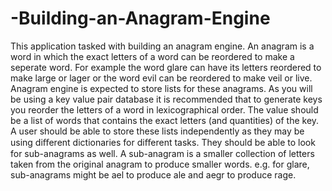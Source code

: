 # -Building-an-Anagram-Engine
This application tasked with building an anagram engine. An anagram is a word in which the exact letters of a word can be reordered to make a seperate word. 
For example the word glare can have its letters reordered to make large or lager or the word evil can be reordered to make veil or live. 
Anagram engine is expected to store lists for these anagrams. As you will be using a key value pair database it is recommended that to generate keys you reorder the letters of a word in lexicographical order. 
The value should be a list of words that contains the exact letters (and quantities) of the key.
A user should be able to store these lists independently as they may be using diﬀerent dictionaries for diﬀerent tasks. 
They should be able to look for sub-anagrams as well. 
A sub-anagram is a smaller collection of letters taken from the original anagram to produce smaller words. e.g. for glare, sub-anagrams might be ael to produce ale and aegr to produce rage. 
